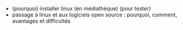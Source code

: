 - (pourquoi) installer linux (en médiathèque) (pour tester)
- passage à linux et aux logiciels open source : pourquoi, comment, avantages et difficultés
